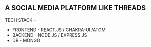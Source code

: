 ## A SOCIAL MEDIA PLATFORM LIKE THREADS 
TECH STACK =
- FRONTEND - REACT.JS / CHAKRA-UI /ATOM
- BACKEND - NODE.JS / EXPRESS.JS
- DB - MONGO 
